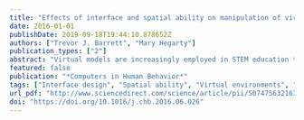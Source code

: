 ```yaml
---
title: "Effects of interface and spatial ability on manipulation of virtual models in a STEM domain"
date: 2016-01-01
publishDate: 2019-09-18T19:44:10.878652Z
authors: ["Trevor J. Barrett", "Mary Hegarty"]
publication_types: ["2"]
abstract: "Virtual models are increasingly employed in STEM education to foster learning about spatial phenomena. However, the roles of the computer interface and students? cognitive abilities in moderating learning and performance with virtual models are not yet well understood. In two experiments students solved spatial organic chemistry problems using a virtual model system. Two aspects of the virtual model interface were manipulated: display dimensionality (stereoscopic vs. monoscopic displays) and the location of the hand-held device used to manipulate the virtual molecules (co-located with the visual display vs. displaced). The experimental task required participants to interpret the spatial structure of organic molecules and to manipulate the models to align them with orientations and configurations depicted by diagrams in Experiment 1 and three-dimensional models in Experiment 2. Co-locating the interaction device with the virtual image led to better performance in both experiments and stereoscopic viewing led to better performance in Experiment 2. The effect of co-location on performance was moderated by spatial ability in Experiment 1, and the effect of providing stereo viewing was moderated by spatial ability in Experiment 2. The results are in line with the ability-as-compensator hypothesis: participants with lower ability uniquely benefited from the treatment, while those with higher ability were not affected by stereo or co-location. The findings suggest that increased fidelity in a virtual model system may be one way of alleviating difficulties of low-spatial participants in learning spatially demanding content in STEM domains."
featured: false
publication: "*Computers in Human Behavior*"
tags: ["Interface design", "Spatial ability", "Virtual environments", "Chemistry education", "Molecular models", "Stereo"]
url_pdf: "http://www.sciencedirect.com/science/article/pii/S074756321630454X"
doi: "https://doi.org/10.1016/j.chb.2016.06.026"
---
```


